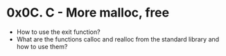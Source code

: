 # 0x0C. C - More malloc, free

- How to use the exit function?
- What are the functions calloc and realloc from the standard library and how to use them?